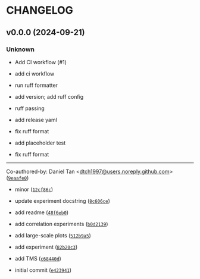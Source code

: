 # CHANGELOG

## v0.0.0 (2024-09-21)

### Unknown

* Add CI workflow (#1)

* add ci workflow

* run ruff formatter

* add version; add ruff config

* ruff passing

* add release yaml

* fix ruff format

* add placeholder test

* fix ruff format

---------

Co-authored-by: Daniel Tan &lt;dtch1997@users.noreply.github.com&gt; ([`9eaafe0`](https://github.com/dtch1997/tms/commit/9eaafe0da283c393527d314252710909dab8e67c))

* minor ([`12cf86c`](https://github.com/dtch1997/tms/commit/12cf86c023b1900632e42f65879ffc9b3494f933))

* update experiment docstring ([`8c606ce`](https://github.com/dtch1997/tms/commit/8c606cea639c0827d30877b1c185da2ec62dc9f9))

* add readme ([`48f6eb0`](https://github.com/dtch1997/tms/commit/48f6eb014b626ad84b644a7132d588317d807857))

* add correlation experiments ([`b0d2139`](https://github.com/dtch1997/tms/commit/b0d2139cb8a94b34159fb2ffbe8586b58203a80b))

* add large-scale plots ([`512b9a5`](https://github.com/dtch1997/tms/commit/512b9a5610410a29b1eeb160b42fa368f7355718))

* add experiment ([`82b20c3`](https://github.com/dtch1997/tms/commit/82b20c32bf9742ed090fe4d3fd850fda97f95ef1))

* add TMS ([`c68440d`](https://github.com/dtch1997/tms/commit/c68440d83cd0bcd4eeba215489a3c7301e4f0ec1))

* initial commit ([`e423941`](https://github.com/dtch1997/tms/commit/e42394179bc1022f7fda3da9f661ae37db0ccbe6))
